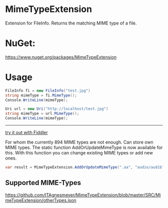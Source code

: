 # MimeTypeExtension
Extension for FileInfo. Returns the matching MIME type of a file.

# NuGet:
https://www.nuget.org/packages/MimeTypeExtension

# Usage
```c#
FileInfo fi = new FileInfo("test.jpg")
string mimeType = fi.MimeType();
Console.WriteLine(mimeType);
```

```c#
Uri url = new Uri("http://localhost/test.jpg")
string mimeType = url.MimeType();
Console.WriteLine(mimeType);
```
---
[try it out with Fiddler](https://dotnetfiddle.net/Widget/q4oWyG)

For whom the currently 894 MIME types are not enough. Can store own MIME types. 
The static function AddOrUpdateMimeType is now available for this. 
With this function you can change existing MIME types or add new ones. 

```c#
var result = MimeTypeExtension.AddOrUpdateMimeType(".aa", "audio/audible");
```

## Supported MIME-Types

https://github.com/ITAgnesmeyer/MimeTypeExtension/blob/master/SRC/MimeTypeExtension/otherTypes.json

